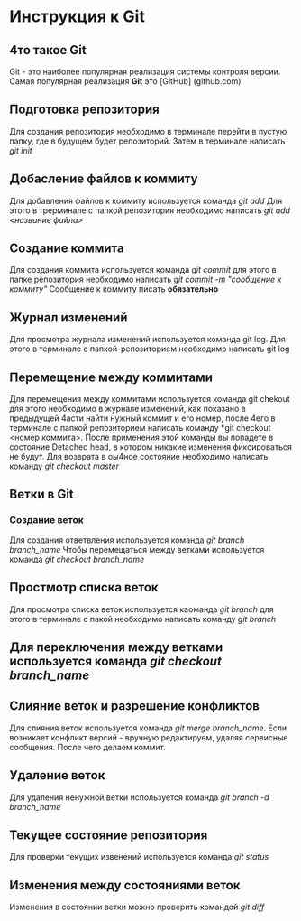 # Инструкция к Git

## 4то такое Git
Git - это наиболее популярная реализация системы контроля версии. Самая популярная реализация **Git** это [GitHub] (github.com)

## Подготовка репозитория
Для создания репозитория необходимо в терминале перейти в пустую папку, где в будущем будет репозиторий. Затем в терминале написать *git init*

## Добасление файлов к коммиту
Для добавления файлов к коммиту используется команда *git add* Для этого в трерминале с папкой репозитория необходимо написать *git add <название файла>*

## Создание коммита
Для создания коммита используется команда *git commit* для этого в папке репозитория необходимо написать *git commit -m "сообщение к коммиту"* Сообщение к коммиту писать **обязательно** 

## Журнал изменений
Для просмотра журнала изменений используется команда git log. Для этого в терминале с папкой-репозиторием необходимо написать git log

## Перемещение между коммитами
Для перемещения между коммитами используется команда git chekout для этого необходимо в журнале изменений, как показано в предыдущей 4асти найти нужный коммит и его номер, после 4его в терминале с папкой репозиторием написать команду *git checkout <номер коммита>. После применения этой команды  вы попадете в состояние Detached head, в котором никакие изменения фиксироваться не будут. Для возврата в оы4ное состояние необходимо написать команду *git checkout master*

## Ветки в Git
### Создание веток
Для создания ответвления используется команда *git branch branch_name* Чтобы перемещаться между ветками используется команда *git checkout branch_name*
## Простмотр списка веток
Для просмотра списка веток используется каоманда *git branch* для этого в терминале с пакой необходимо написать команду *git branch*

## Для переключения между ветками используется команда *git checkout branch_name*

## Слияние веток и разрешение конфликтов
Для слияния веток используется команда *git merge branch_name*. Если возникает конфликт версий - вручную редактируем, удаляя сервисные сообщения. После чего делаем коммит.

## Удаление веток
Для удаления ненужной ветки используется команда *git branch -d branch_name*

## Текущее состояние репозитория
Для проверки текущих извенений используется команда *git status*

## Изменения между состояниями веток
Изменения в состоянии ветки можно проверить командой *git diff*

##
